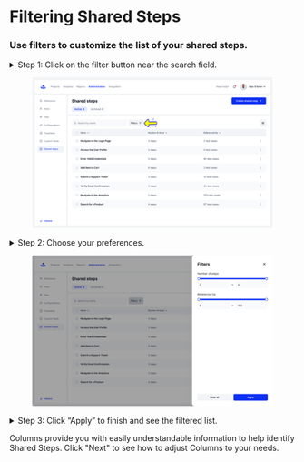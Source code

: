 # Filtering Shared Steps

### Use filters to customize the list of your shared steps.&#x20;

<details>

<summary>Step 1: Click on the filter button near the search field.</summary>

A window will appear on the right side.&#x20;

</details>

<div align="center"><figure><img src="../../.gitbook/assets/166_Shared steps list - hover (1).png" alt=""><figcaption></figcaption></figure></div>

<details>

<summary>Step 2: Choose your preferences.</summary>

Choose the range of the number of steps to show and the number of test cases that shared steps are attached to.

</details>

<figure><img src="../../.gitbook/assets/170_Shared steps list - Filters.png" alt=""><figcaption></figcaption></figure>

<details>

<summary>Step 3:  Click “Apply” to finish and see the filtered list.</summary>

Click “Clear All” to reset the filters and show the full list again.

</details>

Columns provide you with easily understandable information to help identify Shared Steps. Click "Next" to see how to adjust Columns to your needs.&#x20;
